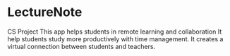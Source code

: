 # LectureNote
CS Project 
This app helps students in remote learning and collaboration
It help students study more productively with time management.
It creates a virtual connection between students and teachers.
